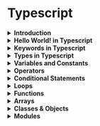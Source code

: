 # Typescript

<details><summary><b>Introduction</b></summary>
<p>

JavaScript was introduced as a language for the client side. The development of Node.js has marked JavaScript as an emerging server-side technology too. However, as JavaScript code grows, it tends to get messier, making it difficult to maintain and reuse the code. Moreover, its failure to embrace the features of Object Orientation, strong type checking and compile-time error checks prevents JavaScript from succeeding at the enterprise level as a full-fledged server-side technology. TypeScript was presented to bridge this gap.

Typescript is a superset of Javascript

![typescript](images/superset.png)


A TypeScript program contains:

* Modules
* Functions
* Variables
* Statements and Expressions
* Comments
</p>
</details>


<details><summary><b>Hello World! in Typescript</b></summary>
<p>

```
const msg:string = "Hello World!" 
console.log(msg)
```
</p>
</details>


<details><summary><b>Keywords in Typescript</b></summary>
<p>

| break | as | any | switch | case | if | throw |
| :---: | :---: | :---: | :---: | :---: | :---: | :---: |
| else | var | number | string | get | module | type |
| instanceof | typeof | public | private | enum | export | finally |
| for | while | void | null | super | this | new |
| in | return | true | false | any | extends | static | 
| let | package | implements | interface | function | new | try |
| yield | const | continue | do | catch |

</p>
</details>


<details><summary><b>Types in Typescript</b></summary>
<p>
TypeScript provides data types as a part of its optional Type System.

**Built-in types**

| Data type	| Keyword |
| :---: | :---: | 
| Number | number |
| String | string |
| Boolean | boolean |
| Void | void |
| Null | null |
| Undefined | undefined |

```
let a: number = 10;
let b: string = 'kamal';
let c: boolean = true;
```

**any**
The any data type is the super type of all types in TypeScript. It denotes a dynamic type. Using the any type is equivalent to opting out of type checking for a variable.

```
let d: any;
d= 'kamal';
```

</p>
</details>


<details><summary><b>Variables and Constants</b></summary>
<p>
</p>
</details>


<details><summary><b>Operators</b></summary>
<p>
</p>
</details>


<details><summary><b>Conditional Statements</b></summary>
<p>
</p>
</details>


<details><summary><b>Loops</b></summary>
<p>
</p>
</details>


<details><summary><b>Functions</b></summary>
<p>
</p>
</details>


<details><summary><b>Arrays</b></summary>
<p>
</p>
</details>


<details><summary><b>Classes & Objects</b></summary>
<p>
</p>
</details>


<details><summary><b>Modules</b></summary>
<p>
</p>
</details>

